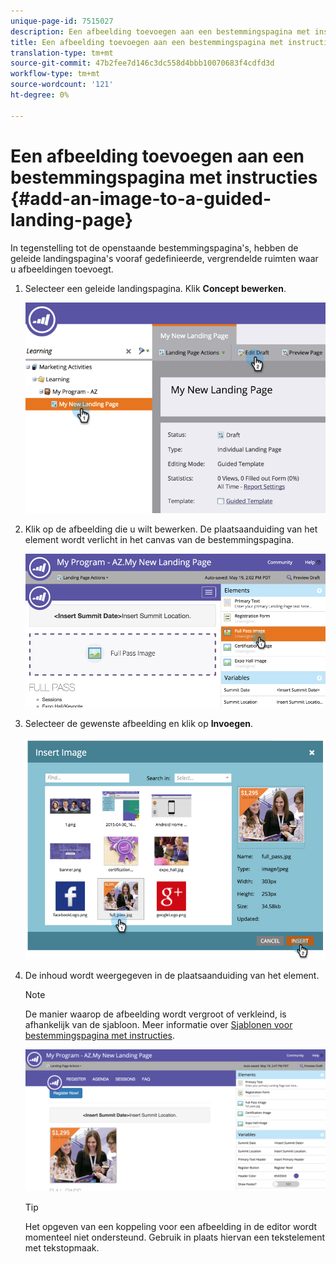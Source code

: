 ```yaml
---
unique-page-id: 7515027
description: Een afbeelding toevoegen aan een bestemmingspagina met instructies - Marketo Docs - Productdocumentatie
title: Een afbeelding toevoegen aan een bestemmingspagina met instructies
translation-type: tm+mt
source-git-commit: 47b2fee7d146c3dc558d4bbb10070683f4cdfd3d
workflow-type: tm+mt
source-wordcount: '121'
ht-degree: 0%

---
```



# Een afbeelding toevoegen aan een bestemmingspagina met instructies {#add-an-image-to-a-guided-landing-page}

In tegenstelling tot de openstaande bestemmingspagina&#39;s, hebben de geleide landingspagina&#39;s vooraf gedefinieerde, vergrendelde ruimten waar u afbeeldingen toevoegt.

1. Selecteer een geleide landingspagina. Klik **Concept bewerken**.

   ![](assets/image2015-5-19-14-3a1-3a26.png)

1. Klik op de afbeelding die u wilt bewerken. De plaatsaanduiding van het element wordt verlicht in het canvas van de bestemmingspagina.

   ![](assets/image2015-5-19-14-3a4-3a29.png)

1. Selecteer de gewenste afbeelding en klik op **Invoegen**.

   ![](assets/image2015-5-20-10-3a37-3a33.png)

1. De inhoud wordt weergegeven in de plaatsaanduiding van het element.

   >[!NOTE]
   >
   >De manier waarop de afbeelding wordt vergroot of verkleind, is afhankelijk van de sjabloon. Meer informatie over [Sjablonen voor bestemmingspagina met instructies](../../../../product-docs/demand-generation/landing-pages/landing-page-templates/create-a-guided-landing-page-template.md).

   ![](assets/image2015-5-20-10-3a39-3a34.png)

   >[!TIP]
   >
   >Het opgeven van een koppeling voor een afbeelding in de editor wordt momenteel niet ondersteund. Gebruik in plaats hiervan een tekstelement met tekstopmaak.


